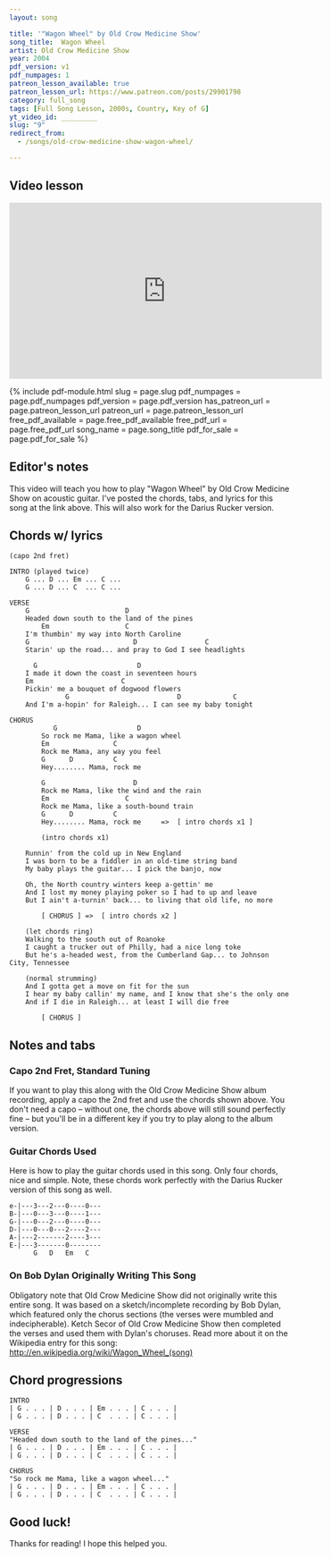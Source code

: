 ```yaml
---
layout: song

title: '"Wagon Wheel" by Old Crow Medicine Show'
song_title:  Wagon Wheel
artist: Old Crow Medicine Show
year: 2004
pdf_version: v1
pdf_numpages: 1
patreon_lesson_available: true
patreon_lesson_url: https://www.patreon.com/posts/29901798
category: full_song
tags: [Full Song Lesson, 2000s, Country, Key of G]
yt_video_id: _________
slug: "9"
redirect_from:
  - /songs/old-crow-medicine-show-wagon-wheel/

---
```


## Video lesson

<iframe width="560" height="315" src="https://www.youtube.com/embed/7BJVJz0rxZ8?showinfo=0" frameborder="0" allowfullscreen></iframe>

{% include pdf-module.html slug = page.slug pdf_numpages = page.pdf_numpages pdf_version = page.pdf_version has_patreon_url = page.patreon_lesson_url patreon_url = page.patreon_lesson_url free_pdf_available = page.free_pdf_available free_pdf_url = page.free_pdf_url song_name = page.song_title pdf_for_sale = page.pdf_for_sale %}

## Editor's notes

This video will teach you how to play "Wagon Wheel" by Old Crow Medicine Show on acoustic guitar. I've posted the chords, tabs, and lyrics for this song at the link above. This will also work for the Darius Rucker version.

## Chords w/ lyrics

    (capo 2nd fret)

    INTRO (played twice)
        G ... D ... Em ... C ...
        G ... D ... C  ... C ...

    VERSE
        G                        D
        Headed down south to the land of the pines
            Em                   C
        I'm thumbin' my way into North Caroline
        G                          D                 C
        Starin' up the road... and pray to God I see headlights

          G                         D
        I made it down the coast in seventeen hours
        Em                      C
        Pickin' me a bouquet of dogwood flowers
                  G                           D             C
        And I'm a-hopin' for Raleigh... I can see my baby tonight

    CHORUS
               G                    D
            So rock me Mama, like a wagon wheel
            Em                C
            Rock me Mama, any way you feel
            G      D          C
            Hey........ Mama, rock me

            G                      D   
            Rock me Mama, like the wind and the rain
            Em                   C
            Rock me Mama, like a south-bound train
            G      D          C
            Hey........ Mama, rock me     =>  [ intro chords x1 ]

            (intro chords x1)

        Runnin' from the cold up in New England
        I was born to be a fiddler in an old-time string band
        My baby plays the guitar... I pick the banjo, now

        Oh, the North country winters keep a-gettin' me
        And I lost my money playing poker so I had to up and leave
        But I ain't a-turnin' back... to living that old life, no more

            [ CHORUS ] =>  [ intro chords x2 ]

        (let chords ring)
        Walking to the south out of Roanoke
        I caught a trucker out of Philly, had a nice long toke
        But he's a-headed west, from the Cumberland Gap... to Johnson City, Tennessee

        (normal strumming)
        And I gotta get a move on fit for the sun
        I hear my baby callin' my name, and I know that she's the only one
        And if I die in Raleigh... at least I will die free

            [ CHORUS ]

## Notes and tabs

### Capo 2nd Fret, Standard Tuning
If you want to play this along with the Old Crow Medicine Show album recording, apply a capo the 2nd fret and use the chords shown above. You don't need a capo – without one, the chords above will still sound perfectly fine – but you'll be in a different key if you try to play along to the album version.

### Guitar Chords Used
Here is how to play the guitar chords used in this song. Only four chords, nice and simple. Note, these chords work perfectly with the Darius Rucker version of this song as well.

    e-|---3---2---0----0---
    B-|---0---3---0----1---
    G-|---0---2---0----0---
    D-|---0---0---2----2---
    A-|---2-------2----3---
    E-|---3-------0--------
          G   D   Em   C

### On Bob Dylan Originally Writing This Song
Obligatory note that Old Crow Medicine Show did not originally write this entire song. It was based on a sketch/incomplete recording by Bob Dylan, which featured only the chorus sections (the verses were mumbled and indecipherable). Ketch Secor of Old Crow Medicine Show then completed the verses and used them with Dylan's choruses. Read more about it on the Wikipedia entry for this song: http://en.wikipedia.org/wiki/Wagon_Wheel_(song)

## Chord progressions

    INTRO
    | G . . . | D . . . | Em . . . | C . . . |
    | G . . . | D . . . | C  . . . | C . . . |

    VERSE
    "Headed down south to the land of the pines..."
    | G . . . | D . . . | Em . . . | C . . . |
    | G . . . | D . . . | C  . . . | C . . . |

    CHORUS
    "So rock me Mama, like a wagon wheel..."
    | G . . . | D . . . | Em . . . | C . . . |
    | G . . . | D . . . | C  . . . | C . . . |

## Good luck!

Thanks for reading! I hope this helped you.
